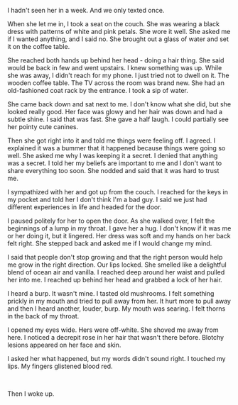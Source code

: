 I hadn't seen her in a week. And we only texted once.

When she let me in, I took a seat on the couch. She was wearing a black dress with patterns of white and pink petals. She wore it well. She asked me if I wanted anything, and I said no. She brought out a glass of water and set it on the coffee table.

She reached both hands up behind her head - doing a hair thing. She said would be back in few and went upstairs. I knew something was up. While she was away, I didn't reach for my phone. I just tried not to dwell on it. The wooden coffee table. The TV across the room was brand new. She had an old-fashioned coat rack by the entrance. I took a sip of water.

She came back down and sat next to me. I don't know what she did, but she looked really good. Her face was glowy and her hair was down and had a subtle shine. I said that was fast. She gave a half laugh. I could partially see her pointy cute canines.

Then she got right into it and told me things were feeling off. I agreed. I explained it was a bummer that it happened because things were going so well. She asked me why I was keeping it a secret. I denied that anything was a secret. I told her my beliefs are important to me and I don't want to share everything too soon. She nodded and said that it was hard to trust me.

I sympathized with her and got up from the couch. I reached for the keys in my pocket and told her I don't think I'm a bad guy. I said we just had different experiences in life and headed for the door.

I paused politely for her to open the door. As she walked over, I felt the beginnings of a lump in my throat. I gave her a hug. I don't know if it was me or her doing it, but it lingered. Her dress was soft and my hands on her back felt right. She stepped back and asked me if I would change my mind.

I said that people don't stop growing and that the right person would help me grow in the right direction. Our lips locked. She smelled like a delightful blend of ocean air and vanilla. I reached deep around her waist and pulled her into me. I reached up behind her head and grabbed a lock of her hair.

I heard a burp. It wasn't mine. I tasted old mushrooms. I felt something prickly in my mouth and tried to pull away from her. It hurt more to pull away and then I heard another, louder, burp. My mouth was searing. I felt thorns in the back of my throat. 

I opened my eyes wide. Hers were off-white. She shoved me away from here. I noticed a decrepit rose in her hair that wasn't there before. Blotchy lesions appeared on her face and skin. 

I asked her what happened, but my words didn't sound right. I touched my lips. My fingers glistened blood red.

&nbsp;

Then I woke up.